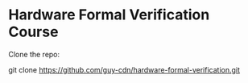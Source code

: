 # Hardware Formal Verification Course
Clone the repo:

git clone https://github.com/guy-cdn/hardware-formal-verification.git

